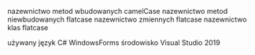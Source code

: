 nazewnictwo metod wbudowanych camelCase
nazewnictwo metod niewbudowanych flatcase
nazewnictwo zmiennych flatcase
nazewnictwo klas flatcase

używany język C# WindowsForms
środowisko Visual Studio 2019
